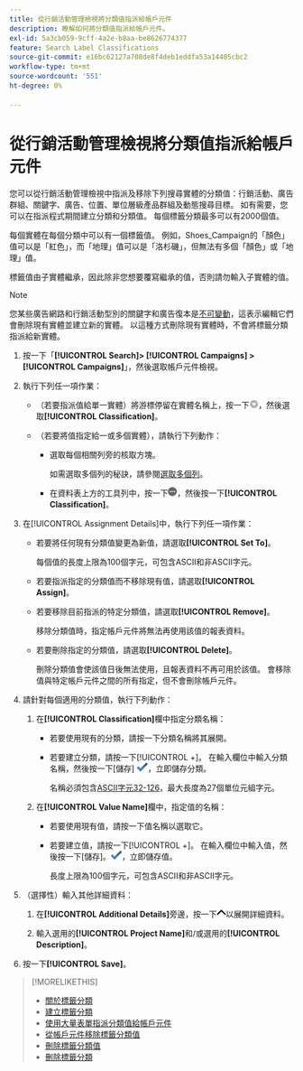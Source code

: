 ```yaml
---
title: 從行銷活動管理檢視將分類值指派給帳戶元件
description: 瞭解如何將分類值指派給帳戶元件。
exl-id: 5a3cb059-9cff-4a2e-b8aa-be8626774377
feature: Search Label Classifications
source-git-commit: e16bc62127a708de8f4deb1eddfa53a14405cbc2
workflow-type: tm+mt
source-wordcount: '551'
ht-degree: 0%

---
```


# 從行銷活動管理檢視將分類值指派給帳戶元件

您可以從行銷活動管理檢視中指派及移除下列搜尋實體的分類值：行銷活動、廣告群組、關鍵字、廣告、位置、單位層級產品群組及動態搜尋目標。 如有需要，您可以在指派程式期間建立分類和分類值。 每個標籤分類最多可以有2000個值。

每個實體在每個分類中可以有一個標籤值。 例如，Shoes_Campaign的「顏色」值可以是「紅色」，而「地理」值可以是「洛杉磯」，但無法有多個「顏色」或「地理」值。

標籤值由子實體繼承，因此除非您想要覆寫繼承的值，否則請勿輸入子實體的值。

>[!NOTE]
>
>您某些廣告網路和行銷活動型別的關鍵字和廣告復本是[不可變動](/help/search-social-commerce/campaign-management/faqs-campaigns.md)，這表示編輯它們會刪除現有實體並建立新的實體。 以這種方式刪除現有實體時，不會將標籤分類指派給新實體。

1. 按一下「**[!UICONTROL Search]> [!UICONTROL Campaigns] >[!UICONTROL Campaigns]**」，然後選取帳戶元件檢視。

1. 執行下列任一項作業：

   * （若要指派值給單一實體）將游標停留在實體名稱上，按一下![功能表按鈕](/help/search-social-commerce/assets/arrow-dropdown-menu.png "功能表按鈕")，然後選取&#x200B;**[!UICONTROL Classification]**。

   * （若要將值指定給一或多個實體），請執行下列動作：

      * 選取每個相關列旁的核取方塊。

        如需選取多個列的秘訣，請參閱[選取多個列](/help/search-social-commerce/common-tasks/navigation-editing-selection/multiple-rows-select.md)。

      * 在資料表上方的工具列中，按一下![更多](/help/search-social-commerce/assets/more.png "更多")，然後按一下&#x200B;**[!UICONTROL Classification]**。

1. 在[!UICONTROL Assignment Details]中，執行下列任一項作業：

   * 若要將任何現有分類值變更為新值，請選取&#x200B;**[!UICONTROL Set To]**。

     每個值的長度上限為100個字元，可包含ASCII和非ASCII字元。

   * 若要指派指定的分類值而不移除現有值，請選取&#x200B;**[!UICONTROL Assign]**。

   * 若要移除目前指派的特定分類值，請選取&#x200B;**[!UICONTROL Remove]**。

     移除分類值時，指定帳戶元件將無法再使用該值的報表資料。

   * 若要刪除指定的分類值，請選取&#x200B;**[!UICONTROL Delete]**。

     刪除分類值會使該值日後無法使用，且報表資料不再可用於該值。 會移除值與特定帳戶元件之間的所有指定，但不會刪除帳戶元件。

1. 請針對每個適用的分類值，執行下列動作：

   1. 在&#x200B;**[!UICONTROL Classification]**&#x200B;欄中指定分類名稱：

      * 若要使用現有的分類，請按一下分類名稱將其展開。

      * 若要建立分類，請按一下[!UICONTROL +]。 在輸入欄位中輸入分類名稱，然後按一下[儲存] ![ ](/help/search-social-commerce/assets/select.png " [儲存] ")，立即儲存分類。

        名稱必須包含[ASCII字元32-126](https://www.asciitable.com/)，最大長度為27個單位元組字元。

   1. 在&#x200B;**[!UICONTROL Value Name]**&#x200B;欄中，指定值的名稱：

      * 若要使用現有值，請按一下值名稱以選取它。

      * 若要建立值，請按一下[!UICONTROL +]。 在輸入欄位中輸入值，然後按一下[儲存]。![](/help/search-social-commerce/assets/select.png "")，立即儲存值。

        長度上限為100個字元，可包含ASCII和非ASCII字元。

1. （選擇性）輸入其他詳細資料：

   1. 在&#x200B;**[!UICONTROL Additional Details]**&#x200B;旁邊，按一下![開啟](/help/search-social-commerce/assets/chevron-up.png "開啟")以展開詳細資料。

   1. 輸入選用的&#x200B;**[!UICONTROL Project Name]**&#x200B;和/或選用的&#x200B;**[!UICONTROL Description]**。

1. 按一下&#x200B;**[!UICONTROL Save]**。

>[!MORELIKETHIS]
>
>* [關於標籤分類](classification-about.md)
>* [建立標籤分類](classification-create.md)
>* [使用大量表單指派分類值給帳戶元件](classification-values-assign-bulksheets.md)
>* [從帳戶元件移除標籤分類值](classification-values-remove.md)
>* [刪除標籤分類值](classification-values-delete.md)
>* [刪除標籤分類](classification-delete.md)
